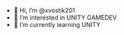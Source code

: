 - 👋 Hi, I’m @xvostik201
- 👀 I’m interested in UNITY GAMEDEV
- 🌱 I’m currently learning UNITY


<!---
xvostik201/xvostik201 is a ✨ special ✨ repository because its `README.md` (this file) appears on your GitHub profile.
You can click the Preview link to take a look at your changes.
--->
